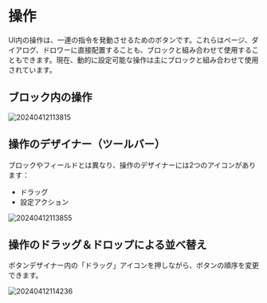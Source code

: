 # 操作

UI内の操作は、一連の指令を発動させるためのボタンです。これらはページ、ダイアログ、ドロワーに直接配置することも、ブロックと組み合わせて使用することもできます。現在、動的に設定可能な操作は主にブロックと組み合わせて使用されています。

## ブロック内の操作

![20240412113815](https://static-docs.nocobase.com/20240412113815.png)

## 操作のデザイナー（ツールバー）

ブロックやフィールドとは異なり、操作のデザイナーには2つのアイコンがあります：
- ドラッグ
- 設定アクション

![20240412113855](https://static-docs.nocobase.com/20240412113855.png)

## 操作のドラッグ＆ドロップによる並べ替え

ボタンデザイナー内の「ドラッグ」アイコンを押しながら、ボタンの順序を変更できます。

![20240412114236](https://static-docs.nocobase.com/20240412114236.gif)

